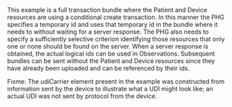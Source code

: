 This example is a full transaction bundle where the Patient and Device resources are using a conditional create transaction. In this manner the PHG specifies a temporary id and uses that temporary id in the bundle where it needs to without waiting for a server response. The PHG also needs to specify a sufficiently selective criterion identifying those resources that only one or none should be found on the server. When a server response is obtained, the actual logical ids can be used in Observations. Subsequent bundles can be sent without the Patient and Device resources since they have already been uploaded and can be referenced by their ids.

Fixme: The udiCarrier element present in the example was constructed from information sent by the device to illustrate what a UDI might look like; an actual UDI was not sent by protocol from the device. 